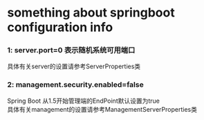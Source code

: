 # something about springboot configuration info

### 1: server.port=0 表示随机系统可用端口               
具体有关server的设置请参考ServerProperties类

### 2: management.security.enabled=false 
Spring Boot 从1.5开始管理端的EndPoint默认设置为true  
具体有关management的设置请参考ManagementServerProperties类